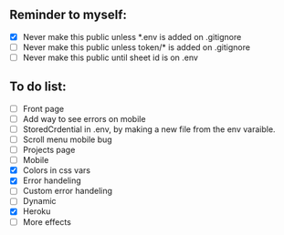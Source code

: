 ## Reminder to myself:

- [x] Never make this public unless \*.env is added on .gitignore
- [ ] Never make this public unless token/\* is added on .gitignore
- [ ] Never make this public until sheet id is on .env

## To do list:

- [ ] Front page
- [ ] Add way to see errors on mobile
- [ ] StoredCrdential in .env, by making a new file from the env varaible.
- [ ] Scroll menu mobile bug
- [ ] Projects page
- [ ] Mobile
- [x] Colors in css vars
- [x] Error handeling
- [ ] Custom error handeling
- [ ] Dynamic
- [x] Heroku
- [ ] More effects
